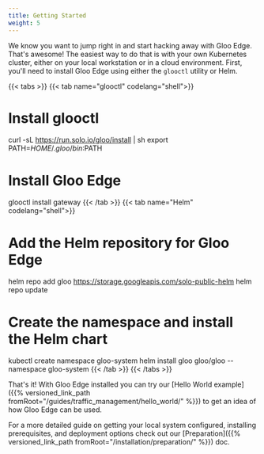 ```yaml
---
title: Getting Started
weight: 5
---
```


We know you want to jump right in and start hacking away with Gloo Edge. That's awesome! The easiest way to do that is with your own Kubernetes cluster, either on your local workstation or in a cloud environment. First, you'll need to install Gloo Edge using either the `glooctl` utility or Helm.

{{< tabs >}}
{{< tab name="glooctl" codelang="shell">}}
# Install glooctl
curl -sL https://run.solo.io/gloo/install | sh
export PATH=$HOME/.gloo/bin:$PATH

# Install Gloo Edge
glooctl install gateway
{{< /tab >}}
{{< tab name="Helm" codelang="shell">}}
# Add the Helm repository for Gloo Edge
helm repo add gloo https://storage.googleapis.com/solo-public-helm
helm repo update

# Create the namespace and install the Helm chart
kubectl create namespace gloo-system
helm install gloo gloo/gloo --namespace gloo-system
{{< /tab >}}
{{< /tabs >}}

That's it! With Gloo Edge installed you can try our [Hello World example]({{% versioned_link_path fromRoot="/guides/traffic_management/hello_world/" %}}) to get an idea of how Gloo Edge can be used.

For a more detailed guide on getting your local system configured, installing prerequisites, and deployment options check out our [Preparation]({{% versioned_link_path fromRoot="/installation/preparation/" %}}) doc.
